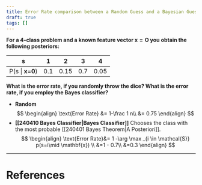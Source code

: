 ```yaml
---
title: Error Rate comparison between a Random Guess and a Bayesian Guess
draft: true
tags: []
---
```

**For a 4-class problem and a known feature vector $\mathbf{x}=\mathbf{O}$ you obtain the following posteriors:**

| s                   | 1   | 2    | 3   | 4    |
| ------------------- | --- | ---- | --- | ---- |
| P(s \| **x**=**0**) | 0.1 | 0.15 | 0.7 | 0.05 |

**What is the error rate, if you randomly throw the dice? What is the error rate, if you employ the Bayes classifier?**

- **Random**$$
\begin{align}
\text{Error Rate} &= 1-\frac 1 n\\
&= 0.75
\end{align}
$$
- **[[240410 Bayes Classifier|Bayes Classifier]]** Chooses the class with the most probable [[240401 Bayes Theorem|A Posteriori]]. $$
 \begin{align}
\text{Error Rate}&= 1 -\arg \max _{i \in \mathcal{S}} p(s=i\mid \mathbf{x}) \\
&=1 - 0.7\\
&=0.3
\end{align}
 $$

 





---
# References
